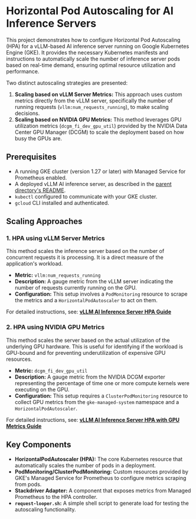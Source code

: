 # Horizontal Pod Autoscaling for AI Inference Servers

This project demonstrates how to configure Horizontal Pod Autoscaling (HPA) for a vLLM-based AI inference server running on Google Kubernetes Engine (GKE). It provides the necessary Kubernetes manifests and instructions to automatically scale the number of inference server pods based on real-time demand, ensuring optimal resource utilization and performance.

Two distinct autoscaling strategies are presented:

1.  **Scaling based on vLLM Server Metrics:** This approach uses custom metrics directly from the vLLM server, specifically the number of running requests (`vllm:num_requests_running`), to make scaling decisions.
2.  **Scaling based on NVIDIA GPU Metrics:** This method leverages GPU utilization metrics (`dcgm_fi_dev_gpu_util`) provided by the NVIDIA Data Center GPU Manager (DCGM) to scale the deployment based on how busy the GPUs are.

## Prerequisites

*   A running GKE cluster (version 1.27 or later) with Managed Service for Prometheus enabled.
*   A deployed vLLM AI inference server, as described in the [parent directory's README](../README.md).
*   `kubectl` configured to communicate with your GKE cluster.
*   `gcloud` CLI installed and authenticated.

## Scaling Approaches

### 1. HPA using vLLM Server Metrics

This method scales the inference server based on the number of concurrent requests it is processing. It is a direct measure of the application's workload.

*   **Metric:** `vllm:num_requests_running`
*   **Description:** A gauge metric from the vLLM server indicating the number of requests currently running on the GPU.
*   **Configuration:** This setup involves a `PodMonitoring` resource to scrape the metrics and a `HorizontalPodAutoscaler` to act on them.

For detailed instructions, see: **[vLLM AI Inference Server HPA Guide](./vllm-hpa.md)**

### 2. HPA using NVIDIA GPU Metrics

This method scales the server based on the actual utilization of the underlying GPU hardware. This is useful for identifying if the workload is GPU-bound and for preventing underutilization of expensive GPU resources.

*   **Metric:** `dcgm_fi_dev_gpu_util`
*   **Description:** A gauge metric from the NVIDIA DCGM exporter representing the percentage of time one or more compute kernels were executing on the GPU.
*   **Configuration:** This setup requires a `ClusterPodMonitoring` resource to collect GPU metrics from the `gke-managed-system` namespace and a `HorizontalPodAutoscaler`.

For detailed instructions, see: **[vLLM AI Inference Server HPA with GPU Metrics Guide](./gpu-hpa.md)**

## Key Components

*   **HorizontalPodAutoscaler (HPA):** The core Kubernetes resource that automatically scales the number of pods in a deployment.
*   **PodMonitoring/ClusterPodMonitoring:** Custom resources provided by GKE's Managed Service for Prometheus to configure metrics scraping from pods.
*   **Stackdriver Adapter:** A component that exposes metrics from Managed Prometheus to the HPA controller.
*   **`request-looper.sh`:** A simple shell script to generate load for testing the autoscaling functionality.
